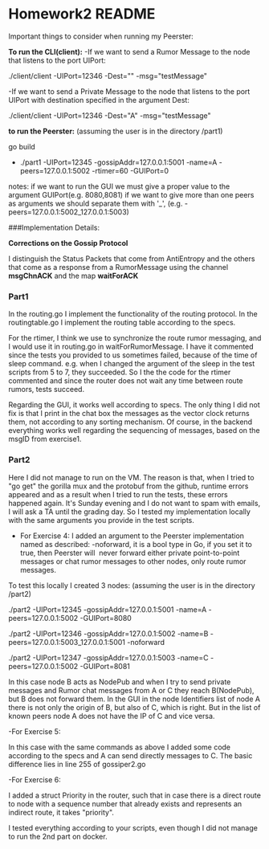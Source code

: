 # Homework2 README

Important things to consider when running my Peerster:

**To run the CLI(client):**
-If we want to send a Rumor Message to the node that listens to the port UIPort:

./client/client -UIPort=12346 -Dest="" -msg="testMessage"

-If we want to send a Private Message to the node that listens to the port UIPort with destination specified in the argument Dest:

./client/client -UIPort=12346 -Dest="A" -msg="testMessage"


**to run the Peerster:**
(assuming the user is in the directory /part1)

go build
- ./part1 -UIPort=12345 -gossipAddr=127.0.0.1:5001 -name=A -peers=127.0.0.1:5002 -rtimer=60 -GUIPort=0

notes: if we want to run the GUI we must give a proper value to the argument GUIPort(e.g. 8080,8081)
if we want to give more than one peers as arguments we should separate them with '_',
(e.g. -peers=127.0.0.1:5002_127.0.0.1:5003)


###Implementation Details:


**Corrections on the Gossip Protocol**

I distinguish the Status Packets that come from AntiEntropy and the others that come as a response from a RumorMessage
using the channel **msgChnACK** and the map **waitForACK**

### Part1

In the routing.go I implement the functionality of the routing protocol.
In the routingtable.go  I implement the routing table according to the specs.

For the rtimer, I think we use to synchronize the route rumor messaging,
and I would use it in routing.go in waitForRumorMessage.
I have it commented since the tests you provided to us sometimes failed, because of the time of sleep command.
e.g. when I changed the argument of the sleep in the test scripts from 5 to 7, they succeeded.
So I the the code for the rtimer commented and since the router does not wait any time between route rumors, tests succeed.

Regarding the GUI, it works well according to specs.
The only thing I did not fix is that I print in the chat box the messages as the vector clock returns them,
not according to any sorting mechanism. Of course, in the backend everything works well regarding the sequencing of messages,
based on the msgID from exercise1.

### Part2

Here I did not manage to run on the VM.
The reason is that, when I tried to "go get" the gorilla mux and the protobuf from the github,
runtime errors appeared and as a result when I tried to run the tests, these errors happened again.
It's Sunday evening and I do not want to spam with emails, I will ask a TA until the grading day.
So I tested my implementation locally with the same arguments you provide in the test scripts.

- For Exercise 4:
 I added an argument to the Peerster implementation named as described: -noforward,
it is a bool type in Go, if you set it to true, then Peerster will ​ never forward either private
point-to-point messages or chat rumor messages to other nodes, only route rumor
messages.

To test this locally I created 3 nodes:
(assuming the user is in the directory /part2)

./part2 -UIPort=12345 -gossipAddr=127.0.0.1:5001 -name=A -peers=127.0.0.1:5002 -GUIPort=8080

./part2 -UIPort=12346 -gossipAddr=127.0.0.1:5002 -name=B -peers=127.0.0.1:5003_127.0.0.1:5001 -noforward

./part2 -UIPort=12347 -gossipAddr=127.0.0.1:5003 -name=C -peers=127.0.0.1:5002 -GUIPort=8081

In this case node B acts as NodePub and when I try to send private messages and Rumor chat messages from A or C they reach B(NodePub), but B does not forward them.
In the GUI in the node Identifiers list of node A there is not only the origin of B, but also of C,
which is right. But in the list of known peers node A does not have the IP of C and vice versa.

-For Exercise 5:

In this case with the same commands as above I added some code according to the specs and A can send directly messages to C. The basic difference lies in line 255 of gossiper2.go

-For Exercise 6:

I added a struct Priority in the router, such that in case there is a direct route to node with a sequence number that already exists and represents an indirect route, it takes "priority".

I tested everything according to your scripts, even though I did not manage to run the 2nd part on docker.








